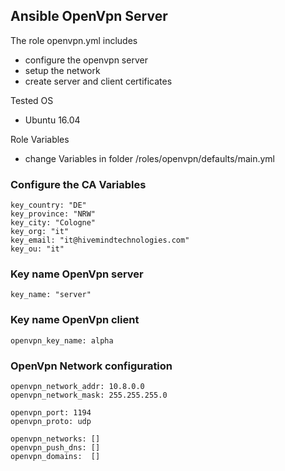 ## Ansible OpenVpn Server

The role openvpn.yml includes
- configure the openvpn server
- setup the network
- create server and client certificates

Tested OS
- Ubuntu 16.04

Role Variables
- change Variables in folder /roles/openvpn/defaults/main.yml

### Configure the CA Variables
```
key_country: "DE"
key_province: "NRW"
key_city: "Cologne"
key_org: "it"
key_email: "it@hivemindtechnologies.com"
key_ou: "it"
```
### Key name OpenVpn server
```
key_name: "server"
```
### Key name OpenVpn client
```
openvpn_key_name: alpha
```

### OpenVpn Network configuration
```
openvpn_network_addr: 10.8.0.0
openvpn_network_mask: 255.255.255.0

openvpn_port: 1194
openvpn_proto: udp

openvpn_networks: []
openvpn_push_dns: []
openvpn_domains:  []
```
